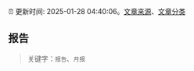 :alarm_clock: 更新时间: 2025-01-28 04:40:06。[文章来源](/README.md)、[文章分类](/TAGS.md)

## 报告


> 关键字：`报告`、`月报`




